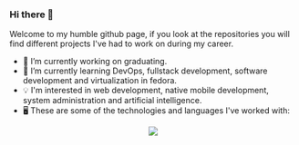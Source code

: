 ### Hi there 👋

Welcome to my humble github page, if you look at the repositories you will find different projects I've had to work on during my career. 

- 🔭 I’m currently working on graduating.
- 🌱 I’m currently learning DevOps, fullstack development, software development and virtualization in fedora.
- 💡 I'm interested in web development, native mobile development, system administration and artificial intelligence.
- 🖥️ These are some of the technologies and languages I've worked with:
  
<p align="center">
  <a href="https://skillicons.dev">
    <img src="https://skillicons.dev/icons?i=redhat,git,github,docker,c,angular,aws,cpp,html,css,tailwind,firebase,java,js,ts,threejs,kotlin,python,opencv,r" />
  </a>
</p>
